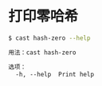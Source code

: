 # 打印零哈希

```bash
$ cast hash-zero --help
```

```txt
用法：cast hash-zero

选项：
  -h, --help  Print help
```